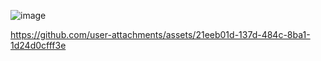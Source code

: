![image](https://github.com/user-attachments/assets/f3769eb8-1f13-437a-abcc-ee035d5264b9)


https://github.com/user-attachments/assets/21eeb01d-137d-484c-8ba1-1d24d0cfff3e


